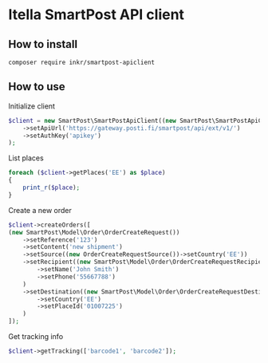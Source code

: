 # Itella SmartPost API client

## How to install
```
composer require inkr/smartpost-apiclient 
```
## How to use

Initialize client
```php
$client = new SmartPost\SmartPostApiClient((new SmartPost\SmartPostApiClientConf())
    ->setApiUrl('https://gateway.posti.fi/smartpost/api/ext/v1/')
    ->setAuthKey('apikey')
);
```
List places
```php
foreach ($client->getPlaces('EE') as $place)
{
    print_r($place);
}
```
Create a new order

```php
$client->createOrders([
(new SmartPost\Model\Order\OrderCreateRequest())
    ->setReference('123')
    ->setContent('new shipment')
    ->setSource((new OrderCreateRequestSource())->setCountry('EE'))
    ->setRecipient((new SmartPost\Model\Order\OrderCreateRequestRecipient())
        ->setName('John Smith')
        ->setPhone('55667788')
    )
    ->setDestination((new SmartPost\Model\Order\OrderCreateRequestDestination())
        ->setCountry('EE')
        ->setPlaceId('01007225')
    )
]);
```

Get tracking info
```php
$client->getTracking(['barcode1', 'barcode2']);
```